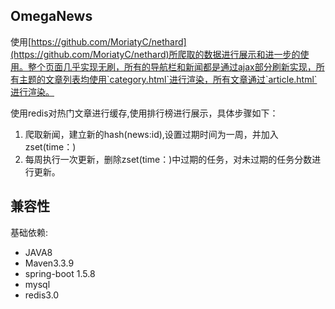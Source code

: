 ## OmegaNews
使用[https://github.com/MoriatyC/nethard](https://github.com/MoriatyC/nethard)所爬取的数据进行展示和进一步的使用。整个页面几乎实现无刷，所有的导航栏和新闻都是通过ajax部分刷新实现，所有主题的文章列表均使用`category.html`进行渲染，所有文章通过`article.html`进行渲染。

使用redis对热门文章进行缓存,使用排行榜进行展示，具体步骤如下：

1. 爬取新闻，建立新的hash(news:id),设置过期时间为一周，并加入zset(time：)
2. 每周执行一次更新，删除zset(time：)中过期的任务，对未过期的任务分数进行更新。

## 兼容性
基础依赖:

* JAVA8
*  Maven3.3.9
*  spring-boot 1.5.8
*  mysql
*  redis3.0